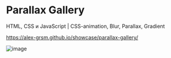 # Parallax Gallery
HTML, CSS и JavaScript | CSS-animation, Blur, Parallax, Gradient

https://alex-grsm.github.io/showcase/parallax-gallery/

![image](https://user-images.githubusercontent.com/17318047/224559744-c7b22f6a-8e1d-4303-b1f6-17de43c57c11.png)

